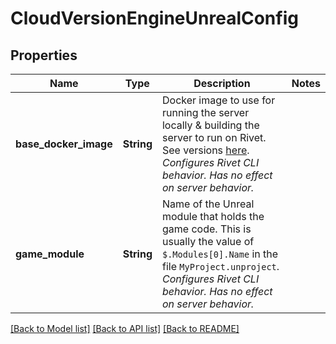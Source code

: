 # CloudVersionEngineUnrealConfig

## Properties

Name | Type | Description | Notes
------------ | ------------- | ------------- | -------------
**base_docker_image** | **String** | Docker image to use for running the server locally & building the server to run on Rivet. See versions [here](https://github.com/orgs/EpicGames/packages/container/package/unreal-engine). _Configures Rivet CLI behavior. Has no effect on server behavior._ | 
**game_module** | **String** | Name of the Unreal module that holds the game code. This is usually the value of `$.Modules[0].Name` in the file `MyProject.unproject`. _Configures Rivet CLI behavior. Has no effect on server behavior._ | 

[[Back to Model list]](../README.md#documentation-for-models) [[Back to API list]](../README.md#documentation-for-api-endpoints) [[Back to README]](../README.md)


